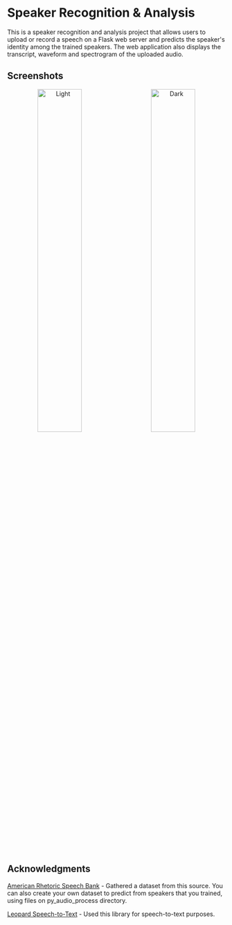 # Speaker Recognition & Analysis

This is a speaker recognition and analysis project that allows users to upload or record a speech on a Flask web server and predicts the speaker's identity among the trained speakers. The web application also displays the transcript, waveform and spectrogram of the uploaded audio.


## Screenshots

<p align="center">
  <img alt="Light" src="https://i.imgur.com/soiPFAr.png" width="45%">
&nbsp; &nbsp; &nbsp; &nbsp;
  <img alt="Dark" src="https://i.imgur.com/cUvxQeS.png" width="45%">
</p>

## Acknowledgments
[American Rhetoric Speech Bank](https://www.americanrhetoric.com/speechbank.htm) - Gathered a dataset from this source. You can also create your own dataset to predict from speakers that you trained, using files on py_audio_process directory.

[Leopard Speech-to-Text](https://picovoice.ai/) - Used this library for speech-to-text purposes.